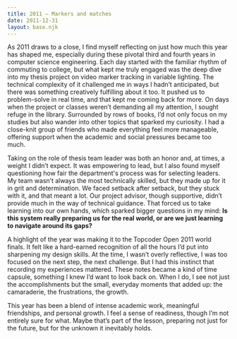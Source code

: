 ```yaml
---
title: 2011 — Markers and matches
date: 2011-12-31
layout: base.njk
--- 
```


As 2011 draws to a close, I find myself reflecting on just how much this year has shaped me, especially during these pivotal third and fourth years in computer science engineering. Each day started with the familiar rhythm of commuting to college, but what kept me truly engaged was the deep dive into my thesis project on video marker tracking in variable lighting. The technical complexity of it challenged me in ways I hadn’t anticipated, but there was something creatively fulfilling about it too. It pushed us to problem-solve in real time, and that kept me coming back for more. On days when the project or classes weren’t demanding all my attention, I sought refuge in the library. Surrounded by rows of books, I’d not only focus on my studies but also wander into other topics that sparked my curiosity. I had a close-knit group of friends who made everything feel more manageable, offering support when the academic and social pressures became too much.

Taking on the role of thesis team leader was both an honor and, at times, a weight I didn’t expect. It was empowering to lead, but I also found myself questioning how fair the department's process was for selecting leaders. My team wasn’t always the most technically skilled, but they made up for it in grit and determination. We faced setback after setback, but they stuck with it, and that meant a lot. Our project advisor, though supportive, didn’t provide much in the way of technical guidance. That forced us to take learning into our own hands, which sparked bigger questions in my mind: **Is this system really preparing us for the real world, or are we just learning to navigate around its gaps?**

A highlight of the year was making it to the Topcoder Open 2011 world finals. It felt like a hard-earned recognition of all the hours I’d put into sharpening my design skills. At the time, I wasn’t overly reflective, I was too focused on the next step, the next challenge. But I had this instinct that recording my experiences mattered. These notes became a kind of time capsule, something I knew I’d want to look back on. When I do, I see not just the accomplishments but the small, everyday moments that added up: the camaraderie, the frustrations, the growth.

This year has been a blend of intense academic work, meaningful friendships, and personal growth. I feel a sense of readiness, though I’m not entirely sure for what. Maybe that’s part of the lesson, preparing not just for the future, but for the unknown it inevitably holds.